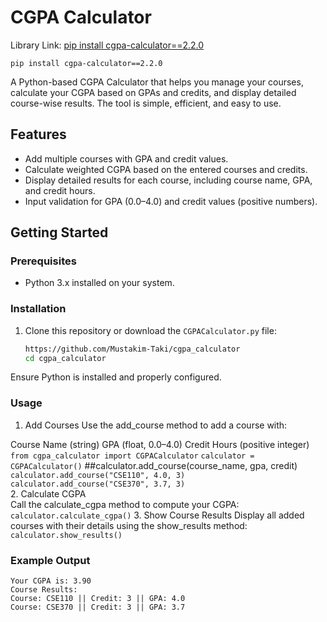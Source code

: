 # CGPA Calculator

Library Link: [pip install cgpa-calculator==2.2.0](https://pypi.org/project/cgpa-calculator/)

`pip install cgpa-calculator==2.2.0`

A Python-based CGPA Calculator that helps you manage your courses, calculate your CGPA based on GPAs and credits, and display detailed course-wise results. The tool is simple, efficient, and easy to use.

## Features
- Add multiple courses with GPA and credit values.
- Calculate weighted CGPA based on the entered courses and credits.
- Display detailed results for each course, including course name, GPA, and credit hours.
- Input validation for GPA (0.0–4.0) and credit values (positive numbers).

## Getting Started

### Prerequisites
- Python 3.x installed on your system.

### Installation
1. Clone this repository or download the `CGPACalculator.py` file:
   ```bash
   https://github.com/Mustakim-Taki/cgpa_calculator
   cd cgpa_calculator


Ensure Python is installed and properly configured.<br>
### Usage
1. Add Courses
Use the add_course method to add a course with:

Course Name (string)
GPA (float, 0.0–4.0)
Credit Hours (positive integer)<br>
`from cgpa_calculator import CGPACalculator`
`calculator = CGPACalculator()`
##calculator.add_course(course_name, gpa, credit) 
`calculator.add_course("CSE110", 4.0, 3)` <br>
`calculator.add_course("CSE370", 3.7, 3)` <br>
2. Calculate CGPA<br>
Call the calculate_cgpa method to compute your CGPA:<br>
`calculator.calculate_cgpa()`
3. Show Course Results
Display all added courses with their details using the show_results method:
`calculator.show_results()`

### Example Output 
```
Your CGPA is: 3.90
Course Results:
Course: CSE110 || Credit: 3 || GPA: 4.0
Course: CSE370 || Credit: 3 || GPA: 3.7
```
